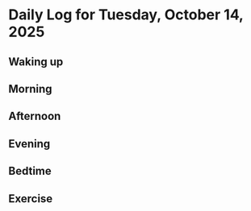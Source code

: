 # Daily Log for Tuesday, October 14, 2025

## Waking up

## Morning

## Afternoon

## Evening

## Bedtime

## Exercise
